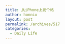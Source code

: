 ```yaml
---
title: 从iPhone上发个帖
author: honnix
layout: post
permalink: /archives/517
categories:
  - Daily Life
---
```

